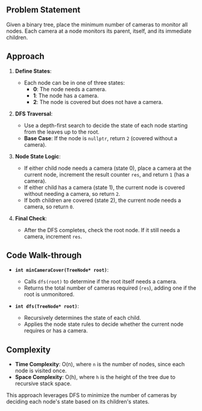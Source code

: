 ## Problem Statement
Given a binary tree, place the minimum number of cameras to monitor all nodes. Each camera at a node monitors its parent, itself, and its immediate children.

## Approach
1. **Define States**:
   - Each node can be in one of three states:
     - **0**: The node needs a camera.
     - **1**: The node has a camera.
     - **2**: The node is covered but does not have a camera.
2. **DFS Traversal**:
   - Use a depth-first search to decide the state of each node starting from the leaves up to the root.
   - **Base Case**: If the node is `nullptr`, return `2` (covered without a camera).
3. **Node State Logic**:
   - If either child node needs a camera (state 0), place a camera at the current node, increment the result counter `res`, and return `1` (has a camera).
   - If either child has a camera (state 1), the current node is covered without needing a camera, so return `2`.
   - If both children are covered (state 2), the current node needs a camera, so return `0`.

4. **Final Check**:
   - After the DFS completes, check the root node. If it still needs a camera, increment `res`.

## Code Walk-through
- **`int minCameraCover(TreeNode* root)`**:
  - Calls `dfs(root)` to determine if the root itself needs a camera.
  - Returns the total number of cameras required (`res`), adding one if the root is unmonitored.
  
- **`int dfs(TreeNode* root)`**:
  - Recursively determines the state of each child.
  - Applies the node state rules to decide whether the current node requires or has a camera.

## Complexity
- **Time Complexity**: O(n), where `n` is the number of nodes, since each node is visited once.
- **Space Complexity**: O(h), where `h` is the height of the tree due to recursive stack space.

This approach leverages DFS to minimize the number of cameras by deciding each node's state based on its children's states.
